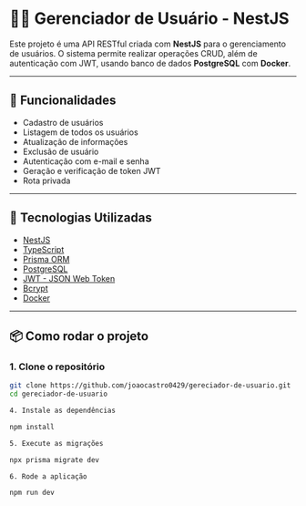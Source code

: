 # 🧑‍💼 Gerenciador de Usuário - NestJS

Este projeto é uma API RESTful criada com **NestJS** para o gerenciamento de usuários. O sistema permite realizar operações CRUD, além de autenticação com JWT, usando banco de dados **PostgreSQL** com **Docker**.

---

## 📌 Funcionalidades

- Cadastro de usuários
- Listagem de todos os usuários
- Atualização de informações
- Exclusão de usuário
- Autenticação com e-mail e senha
- Geração e verificação de token JWT
- Rota privada 

---

## 🚀 Tecnologias Utilizadas

- [NestJS](https://nestjs.com/)
- [TypeScript](https://www.typescriptlang.org/)
- [Prisma ORM](https://www.prisma.io/)
- [PostgreSQL](https://www.postgresql.org/)
- [JWT - JSON Web Token](https://jwt.io/)
- [Bcrypt](https://www.npmjs.com/package/bcrypt)
- [Docker](https://www.docker.com/)

---

## 📦 Como rodar o projeto

### 1. Clone o repositório

```bash
git clone https://github.com/joaocastro0429/gereciador-de-usuario.git
cd gereciador-de-usuario

4. Instale as dependências

npm install

5. Execute as migrações

npx prisma migrate dev

6. Rode a aplicação

npm run dev 
